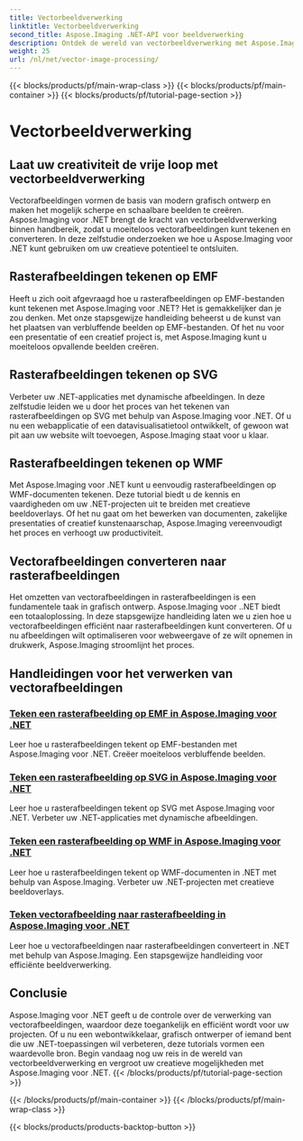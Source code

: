 ```yaml
---
title: Vectorbeeldverwerking
linktitle: Vectorbeeldverwerking
second_title: Aspose.Imaging .NET-API voor beeldverwerking
description: Ontdek de wereld van vectorbeeldverwerking met Aspose.Imaging voor .NET. Leer eenvoudig vectorafbeeldingen tekenen en converteren. Verbeter uw .NET-projecten vandaag nog!
weight: 25
url: /nl/net/vector-image-processing/
---
```


{{< blocks/products/pf/main-wrap-class >}}
{{< blocks/products/pf/main-container >}}
{{< blocks/products/pf/tutorial-page-section >}}

# Vectorbeeldverwerking


## Laat uw creativiteit de vrije loop met vectorbeeldverwerking

Vectorafbeeldingen vormen de basis van modern grafisch ontwerp en maken het mogelijk scherpe en schaalbare beelden te creëren. Aspose.Imaging voor .NET brengt de kracht van vectorbeeldverwerking binnen handbereik, zodat u moeiteloos vectorafbeeldingen kunt tekenen en converteren. In deze zelfstudie onderzoeken we hoe u Aspose.Imaging voor .NET kunt gebruiken om uw creatieve potentieel te ontsluiten.

## Rasterafbeeldingen tekenen op EMF

Heeft u zich ooit afgevraagd hoe u rasterafbeeldingen op EMF-bestanden kunt tekenen met Aspose.Imaging voor .NET? Het is gemakkelijker dan je zou denken. Met onze stapsgewijze handleiding beheerst u de kunst van het plaatsen van verbluffende beelden op EMF-bestanden. Of het nu voor een presentatie of een creatief project is, met Aspose.Imaging kunt u moeiteloos opvallende beelden creëren.

## Rasterafbeeldingen tekenen op SVG

Verbeter uw .NET-applicaties met dynamische afbeeldingen. In deze zelfstudie leiden we u door het proces van het tekenen van rasterafbeeldingen op SVG met behulp van Aspose.Imaging voor .NET. Of u nu een webapplicatie of een datavisualisatietool ontwikkelt, of gewoon wat pit aan uw website wilt toevoegen, Aspose.Imaging staat voor u klaar.

## Rasterafbeeldingen tekenen op WMF

Met Aspose.Imaging voor .NET kunt u eenvoudig rasterafbeeldingen op WMF-documenten tekenen. Deze tutorial biedt u de kennis en vaardigheden om uw .NET-projecten uit te breiden met creatieve beeldoverlays. Of het nu gaat om het bewerken van documenten, zakelijke presentaties of creatief kunstenaarschap, Aspose.Imaging vereenvoudigt het proces en verhoogt uw productiviteit.

## Vectorafbeeldingen converteren naar rasterafbeeldingen

Het omzetten van vectorafbeeldingen in rasterafbeeldingen is een fundamentele taak in grafisch ontwerp. Aspose.Imaging voor ..NET biedt een totaaloplossing. In deze stapsgewijze handleiding laten we u zien hoe u vectorafbeeldingen efficiënt naar rasterafbeeldingen kunt converteren. Of u nu afbeeldingen wilt optimaliseren voor webweergave of ze wilt opnemen in drukwerk, Aspose.Imaging stroomlijnt het proces.

## Handleidingen voor het verwerken van vectorafbeeldingen
### [Teken een rasterafbeelding op EMF in Aspose.Imaging voor .NET](./draw-raster-image-on-emf/)
Leer hoe u rasterafbeeldingen tekent op EMF-bestanden met Aspose.Imaging voor .NET. Creëer moeiteloos verbluffende beelden.
### [Teken een rasterafbeelding op SVG in Aspose.Imaging voor .NET](./draw-raster-image-on-svg/)
Leer hoe u rasterafbeeldingen tekent op SVG met Aspose.Imaging voor .NET. Verbeter uw .NET-applicaties met dynamische afbeeldingen.
### [Teken een rasterafbeelding op WMF in Aspose.Imaging voor .NET](./draw-raster-image-on-wmf/)
Leer hoe u rasterafbeeldingen tekent op WMF-documenten in .NET met behulp van Aspose.Imaging. Verbeter uw .NET-projecten met creatieve beeldoverlays.
### [Teken vectorafbeelding naar rasterafbeelding in Aspose.Imaging voor .NET](./draw-vector-image-to-raster-image/)
Leer hoe u vectorafbeeldingen naar rasterafbeeldingen converteert in .NET met behulp van Aspose.Imaging. Een stapsgewijze handleiding voor efficiënte beeldverwerking.

## Conclusie

Aspose.Imaging voor .NET geeft u de controle over de verwerking van vectorafbeeldingen, waardoor deze toegankelijk en efficiënt wordt voor uw projecten. Of u nu een webontwikkelaar, grafisch ontwerper of iemand bent die uw .NET-toepassingen wil verbeteren, deze tutorials vormen een waardevolle bron. Begin vandaag nog uw reis in de wereld van vectorbeeldverwerking en vergroot uw creatieve mogelijkheden met Aspose.Imaging voor .NET.
{{< /blocks/products/pf/tutorial-page-section >}}

{{< /blocks/products/pf/main-container >}}
{{< /blocks/products/pf/main-wrap-class >}}

{{< blocks/products/products-backtop-button >}}
